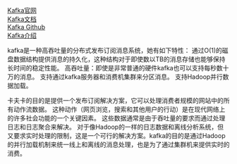 [Kafka官网](http://kafka.apache.org/)  
[Kafka文档](http://kafka.apache.org/documentation.html)  
[Kafka Github](https://github.com/apache/kafka)  
[Kafka介绍](https://www.oschina.net/p/kafka)  



kafka是一种高吞吐量的分布式发布订阅消息系统，她有如下特性：
通过O(1)的磁盘数据结构提供消息的持久化，这种结构对于即使数以TB的消息存储也能够保持长时间的稳定性能。
高吞吐量：即使是非常普通的硬件kafka也可以支持每秒数十万的消息。
支持通过kafka服务器和消费机集群来分区消息。
支持Hadoop并行数据加载。

卡夫卡的目的是提供一个发布订阅解决方案，它可以处理消费者规模的网站中的所有动作流数据。 这种动作（网页浏览，搜索和其他用户的行动）是在现代网络上的许多社会功能的一个关键因素。 这些数据通常是由于吞吐量的要求而通过处理日志和日志聚合来解决。 对于像Hadoop的一样的日志数据和离线分析系统，但又要求实时处理的限制，这是一个可行的解决方案。kafka的目的是通过Hadoop的并行加载机制来统一线上和离线的消息处理，也是为了通过集群机来提供实时的消费。




